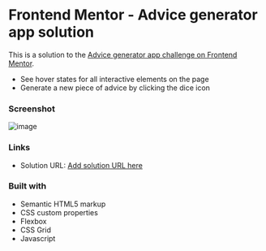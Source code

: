 # Frontend Mentor - Advice generator app solution

This is a solution to the [Advice generator app challenge on Frontend Mentor](https://www.frontendmentor.io/challenges/advice-generator-app-QdUG-13db). 
- See hover states for all interactive elements on the page
- Generate a new piece of advice by clicking the dice icon

### Screenshot

![image](https://github.com/Corentin-Damas/Advice-generator-app/assets/100703359/42a0211f-bd81-4e7d-9e83-23f43f271357)


### Links

- Solution URL: [Add solution URL here](https://corentin-damas.github.io/Advice-generator-app/)

### Built with

- Semantic HTML5 markup
- CSS custom properties
- Flexbox
- CSS Grid
- Javascript

